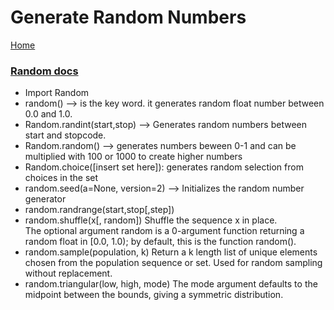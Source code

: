 # Generate Random Numbers
[Home](../README.md) 
### [Random docs](https://docs.python.org/3/library/random.html) 
* Import Random
* random() --> is the key word. it generates random float number between 0.0 and 1.0.  
* Random.randint(start,stop) --> Generates random numbers between start and stopcode.  
* Random.random() --> generates numbers beween 0-1 and can be multiplied with 100 or 1000 to create higher numbers  
* Random.choice([insert set here]): generates random selection from choices in the set  
* random.seed(a=None, version=2) -->
Initializes the random number generator  
* random.randrange(start,stop[,step])  
* random.shuffle(x[, random])
Shuffle the sequence x in place.  
The optional argument random is a 0-argument function returning a random float in [0.0, 1.0); by default, this is the function random().  
* random.sample(population, k)
Return a k length list of unique elements chosen from the population sequence or set. Used for random sampling without replacement.  
* random.triangular(low, high, mode)  The mode argument defaults to the midpoint between the bounds, giving a symmetric distribution.
